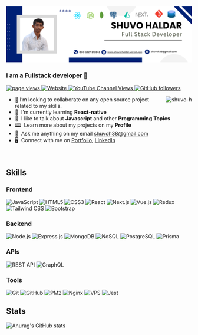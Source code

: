 ![Project Logo](https://raw.githubusercontent.com/shuvo-h/shuvo-h/main/asset/sh_banner_2024.png)


<h3 align="left">I am a Fullstack developer 👋</h3>
<p align="left">
  <a href="https://github.com/shuvo-h">
    <img src="https://komarev.com/ghpvc/?username=shuvo-h" alt="page views" />
  </a>
  <a href="https://shuvo-haldar.vercel.app">
    <img alt="Website" src="https://img.shields.io/website?url=https://shuvo-haldar.vercel.app/">
  </a>
  <!--
  <a href="https://stackoverflow.com/users/4868262">
    <img alt="Stack Exchange reputation" src="https://img.shields.io/stackexchange/stackoverflow/r/4868262?color=orange&label=reputation&logo=stackoverflow">
  </a>
  -->
  <a href="https://www.youtube.com/@proCodeZone">
    <img alt="YouTube Channel Views" src="https://img.shields.io/youtube/channel/views/UCT7PcGQsCkwzYaU72oK1xmQ?style=flat&logo=youtube">
  </a>
  <a href="https://github.com/Macrshuvo-hoPower?tab=followers">
    <img alt="GitHub followers" src="https://img.shields.io/github/followers/shuvo-h?style=flat&logo=github">
  </a>
</p>

<a href="#shuvo-h-title">
  <img src="https://github-readme-stats.vercel.app/api/top-langs/?username=shuvo-h&layout=compact&theme=radical&langs_count=8" style="max-width: 100%; height: auto;" alt="shuvo-h" align="right" />
</a>


- 👯 I’m looking to collaborate on any open source project related to my skills.
- 🌱 &nbsp;I’m currently learning **React-native**
- 🎤 &nbsp;I like to talk about **Javascript** and other **Programming Topics**
- 🕮 &nbsp;Learn more about my projects on my **Profile**
- 💬  &nbsp;Ask me anything on my email [shuvoh38@gmail.com](shuvoh38@gmail.com)
- 🖥️ &nbsp;Connect with me on [Portfolio](https://shuvo-haldar.vercel.app/), [LinkedIn](https://www.linkedin.com/in/shuvo-haldar/)

<br>



## Skills
### Frontend
![JavaScript](https://img.shields.io/badge/-JavaScript-black?style=flat-square&logo=javascript)
![HTML5](https://img.shields.io/badge/-HTML5-E34F26?style=flat-square&logo=html5&logoColor=white)
![CSS3](https://img.shields.io/badge/-CSS3-1572B6?style=flat-square&logo=css3)
![React](https://img.shields.io/badge/-React-black?style=flat-square&logo=react)
![Next.js](https://img.shields.io/badge/-Next.js-000000?style=flat-square&logo=next.js)
![Vue.js](https://img.shields.io/badge/-Vue.js-4FC08D?style=flat-square&logo=vue.js&logoColor=white)
![Redux](https://img.shields.io/badge/-Redux-764ABC?style=flat-square&logo=redux&logoColor=white)
![Tailwind CSS](https://img.shields.io/badge/-Tailwind_CSS-38B2AC?style=flat-square&logo=tailwind-css&logoColor=white)
![Bootstrap](https://img.shields.io/badge/-Bootstrap-61DBFB?style=flat-square&logo=bootstrap&logoColor=white)

### Backend
![Node.js](https://img.shields.io/badge/-Node.js-000?style=flat-square&logo=Node.js)
![Express.js](https://img.shields.io/badge/-Express.js-00af0f?style=flat-square&logo=express&logoColor=white)
![MongoDB](https://img.shields.io/badge/-MongoDB-black?style=flat-square&logo=mongodb)
![NoSQL](https://img.shields.io/badge/-NoSQL-4DB33D?style=flat-square&logo=mongodb&logoColor=white)
![PostgreSQL](https://img.shields.io/badge/postgresql-4169e1?logo=postgresql&logoColor=white)
![Prisma](https://img.shields.io/badge/Prisma-3982CE?logo=prisma&logoColor=green)


### APIs
![REST API](https://img.shields.io/badge/-REST_API-000000?style=flat-square)
![GraphQL](https://img.shields.io/badge/-GraphQL-E10098?style=flat-square&logo=graphql&logoColor=white)

### Tools
![Git](https://img.shields.io/badge/-Git-F05032?style=flat-square&logo=git&logoColor=ffffff)
![GitHub](https://img.shields.io/badge/-GitHub-181717?style=flat-square&logo=github)
![PM2](https://img.shields.io/badge/-PM2-yellowgreen?style=flat-square&logo=pm2&logoColor=blue)
![Nginx](https://img.shields.io/badge/-Nginx-000?style=flat-square&logo=nginx&logoColor=green)
![VPS](https://img.shields.io/badge/-VPS-61DBFB?style=flat-square&logo=linux&logoColor=blue)
![Jest](https://img.shields.io/badge/-Jest-ff8080?style=flat-square&logo=jest&logoColor=blue)

<!--
## Top Languages
[![Top Langs](https://github-readme-stats.vercel.app/api/top-langs/?username=shuvo-h&layout=compact&theme=radical&langs_count=8)](https://github.com/shuvo-h/github-readme-stats)
-->


## Stats
![Anurag's GitHub stats](https://github-readme-stats.vercel.app/api?username=shuvo-h&show_icons=true&theme=transparent)
<!-- ![Anurag's GitHub stats](https://github-profile-summary-cards.vercel.app/api/cards/stats?username=shuvo-h&theme=midnight_purple) -->